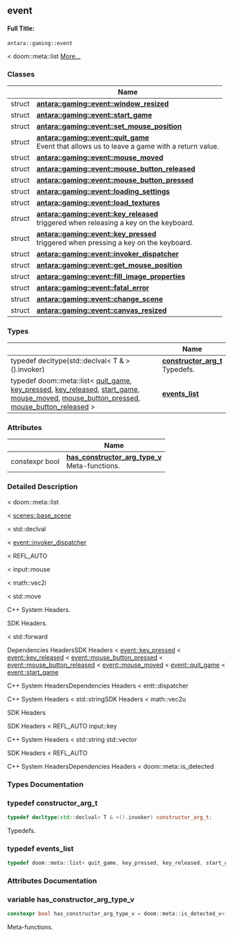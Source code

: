 

## event

#### Full Title:
```
antara::gaming::event
```




< doom::meta::list  [More...](#detailed-description)






### Classes

|                | Name           |
| -------------- | -------------- |
| struct | **[antara::gaming::event::window_resized](Classes/structantara_1_1gaming_1_1event_1_1window__resized.md)**  |
| struct | **[antara::gaming::event::start_game](Classes/structantara_1_1gaming_1_1event_1_1start__game.md)**  |
| struct | **[antara::gaming::event::set_mouse_position](Classes/structantara_1_1gaming_1_1event_1_1set__mouse__position.md)**  |
| struct | **[antara::gaming::event::quit_game](Classes/structantara_1_1gaming_1_1event_1_1quit__game.md)** <br>Event that allows us to leave a game with a return value.  |
| struct | **[antara::gaming::event::mouse_moved](Classes/structantara_1_1gaming_1_1event_1_1mouse__moved.md)**  |
| struct | **[antara::gaming::event::mouse_button_released](Classes/structantara_1_1gaming_1_1event_1_1mouse__button__released.md)**  |
| struct | **[antara::gaming::event::mouse_button_pressed](Classes/structantara_1_1gaming_1_1event_1_1mouse__button__pressed.md)**  |
| struct | **[antara::gaming::event::loading_settings](Classes/structantara_1_1gaming_1_1event_1_1loading__settings.md)**  |
| struct | **[antara::gaming::event::load_textures](Classes/structantara_1_1gaming_1_1event_1_1load__textures.md)**  |
| struct | **[antara::gaming::event::key_released](Classes/structantara_1_1gaming_1_1event_1_1key__released.md)** <br>triggered when releasing a key on the keyboard.  |
| struct | **[antara::gaming::event::key_pressed](Classes/structantara_1_1gaming_1_1event_1_1key__pressed.md)** <br>triggered when pressing a key on the keyboard.  |
| struct | **[antara::gaming::event::invoker_dispatcher](Classes/structantara_1_1gaming_1_1event_1_1invoker__dispatcher.md)**  |
| struct | **[antara::gaming::event::get_mouse_position](Classes/structantara_1_1gaming_1_1event_1_1get__mouse__position.md)**  |
| struct | **[antara::gaming::event::fill_image_properties](Classes/structantara_1_1gaming_1_1event_1_1fill__image__properties.md)**  |
| struct | **[antara::gaming::event::fatal_error](Classes/structantara_1_1gaming_1_1event_1_1fatal__error.md)**  |
| struct | **[antara::gaming::event::change_scene](Classes/structantara_1_1gaming_1_1event_1_1change__scene.md)**  |
| struct | **[antara::gaming::event::canvas_resized](Classes/structantara_1_1gaming_1_1event_1_1canvas__resized.md)**  |

### Types

|                | Name           |
| -------------- | -------------- |
| typedef decltype(std::declval< T & >().invoker) | **[constructor_arg_t](Namespaces/namespaceantara_1_1gaming_1_1event.md#typedef-constructor_arg_t)** <br>Typedefs.  |
| typedef doom::meta::list< [quit_game](Classes/structantara_1_1gaming_1_1event_1_1quit__game.md), [key_pressed](Classes/structantara_1_1gaming_1_1event_1_1key__pressed.md), [key_released](Classes/structantara_1_1gaming_1_1event_1_1key__released.md), [start_game](Classes/structantara_1_1gaming_1_1event_1_1start__game.md), [mouse_moved](Classes/structantara_1_1gaming_1_1event_1_1mouse__moved.md), [mouse_button_pressed](Classes/structantara_1_1gaming_1_1event_1_1mouse__button__pressed.md), [mouse_button_released](Classes/structantara_1_1gaming_1_1event_1_1mouse__button__released.md) > | **[events_list](Namespaces/namespaceantara_1_1gaming_1_1event.md#typedef-events_list)**  |


### Attributes

|                | Name           |
| -------------- | -------------- |
| constexpr bool | **[has_constructor_arg_type_v](Namespaces/namespaceantara_1_1gaming_1_1event.md#variable-has_constructor_arg_type_v)** <br>Meta-functions.  |




### Detailed Description

< doom::meta::list 

























< [scenes::base_scene](Classes/classantara_1_1gaming_1_1scenes_1_1base__scene.md)

< std::declval

< [event::invoker_dispatcher](Classes/structantara_1_1gaming_1_1event_1_1invoker__dispatcher.md)

< REFL_AUTO

< input::mouse

< math::vec2i

< std::move

C++ System Headers.

SDK Headers.

< std::forward

Dependencies HeadersSDK Headers < [event::key_pressed](Classes/structantara_1_1gaming_1_1event_1_1key__pressed.md) < [event::key_released](Classes/structantara_1_1gaming_1_1event_1_1key__released.md) < [event::mouse_button_pressed](Classes/structantara_1_1gaming_1_1event_1_1mouse__button__pressed.md) < [event::mouse_button_released](Classes/structantara_1_1gaming_1_1event_1_1mouse__button__released.md) < [event::mouse_moved](Classes/structantara_1_1gaming_1_1event_1_1mouse__moved.md) < [event::quit_game](Classes/structantara_1_1gaming_1_1event_1_1quit__game.md) < [event::start_game](Classes/structantara_1_1gaming_1_1event_1_1start__game.md)

C++ System HeadersDependencies Headers < entt::dispatcher

C++ System Headers < std::stringSDK Headers < math::vec2u

SDK Headers

SDK Headers < REFL_AUTO input::key

C++ System Headers < std::string std::vector

SDK Headers < REFL_AUTO

C++ System HeadersDependencies Headers < doom::meta::is_detected 



### Types Documentation

### typedef constructor_arg_t

```cpp
typedef decltype(std::declval< T & >().invoker) constructor_arg_t;
```

Typedefs. 



























### typedef events_list

```cpp
typedef doom::meta::list< quit_game, key_pressed, key_released, start_game, mouse_moved, mouse_button_pressed, mouse_button_released > events_list;
```






























### Attributes Documentation

### variable has_constructor_arg_type_v

```cpp
constexpr bool has_constructor_arg_type_v = doom::meta::is_detected_v<[constructor_arg_t](Namespaces/namespaceantara_1_1gaming_1_1event.md#typedef-constructor_arg_t), T>;
```

Meta-functions. 

































